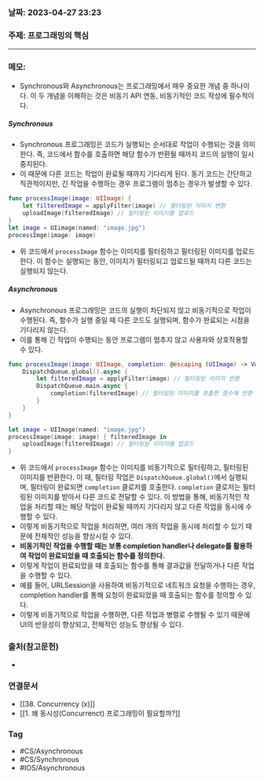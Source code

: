 ### 날짜: 2023-04-27 23:23

### 주제: 프로그래밍의 핵심
---
### 메모: 
- Synchronous와 Asynchronous는 프로그래밍에서 매우 중요한 개념 중 하나이다. 이 두 개념을 이해하는 것은 비동기 API 연동, 비동기적인 코드 작성에 필수적이다. 
##### Synchronous
- Synchronous 프로그래밍은 코드가 실행되는 순서대로 작업이 수행되는 것을 의미한다. 즉, 코드에서 함수를 호출하면 해당 함수가 반환될 때까지 코드의 실행이 일시 중지된다. 
- 이 때문에 다른 코드는 작업이 완료될 때까지 기다리게 된다. 동기 코드는 간단하고 직관적이지만, 긴 작업을 수행하는 경우 프로그램이 멈추는 경우가 발생할 수 있다.
~~~ swift 
func processImage(image: UIImage) { 
	let filteredImage = applyFilter(image) // 필터링된 이미지 변환
	uploadImage(filteredImage) // 필터링된 이미지를 업로드
}
let image = UIimage(named: "image.jpg")
processImge(image: image)
~~~
- 위 코드에서 `processImage` 함수는 이미지를 필터링하고 필터링된 이미지를 업로드한다. 이 함수는 실행되는 동안, 이미지가 필터링되고 업로드될 때까지 다른 코드는 실행되지 않는다. 
##### Asynchronous 
- Asynchronous 프로그래밍은 코드의 실행이 차단되지 않고 비동기적으로 작업이 수행된다. 즉, 함수가 실행 중일 때 다른 코드도 실행되며, 함수가 완료되는 시점을 기다리지 않는다. 
- 이를 통해 긴 작업이 수행되는 동안 프로그램이 멈추지 않고 사용자와 상호작용할 수 있다. 
~~~ swift 
func processImage(image: UIImage, completion: @escaping (UIImage) -> Void) {
    DispatchQueue.global().async {
        let filteredImage = applyFilter(image) // 필터링된 이미지 반환
        DispatchQueue.main.async {
            completion(filteredImage) // 필터링된 이미지를 호출한 함수에 반환
        }
    }
}

let image = UIImage(named: "image.jpg")
processImage(image: image) { filteredImage in
    uploadImage(filteredImage) // 필터링된 이미지를 업로드
}
~~~
- 위 코드에서 `processImage` 함수는 이미지를 비동기적으로 필터링하고, 필터링된 이미지를 반환한다. 이 때, 필터링 작업은 `DispatchQueue.global()`에서 실행되며, 필터링이 완료되면 `completion` 클로저를 호출한다. `completion` 클로저는 필터링된 이미지를 받아서 다른 코드로 전달할 수 있다. 이 방법을 통해, 비동기적인 작업을 처리할 때는 해당 작업이 완료될 때까지 기다리지 않고 다른 작업을 동시에 수행할 수 있다. 
- 이렇게 비동기적으로 작업을 처리하면, 여러 개의 작업을 동시에 처리할 수 있기 때문에 전체적인 성능을 향상시킬 수 있다. 
- **비동기적인 작업을 수행할 때는 보통 completion handler나 delegate를 활용하여 작업이 완료되었을 때 호출되는 함수를 정의한다.** 
- 이렇게 작업이 완료되었을 때 호출되는 함수를 통해 결과값을 전달하거나 다른 작업을 수행할 수 있다. 
- 예를 들어, URLSession을 사용하여 비동기적으로 네트워크 요청을 수행하는 경우, completion handler를 통해 요청이 완료되었을 때 호출되는 함수를 정의할 수 있다. 
- 이렇게 비동기적으로 작업을 수행하면, 다른 작업과 병렬로 수행될 수 있기 때문에 UI의 반응성이 향상되고, 전체적인 성능도 향상될 수 있다. 

### 출처(참고문헌) 
- 

### 연결문서 
- [[38. Concurrency (x)]]
- [[1. 왜 동시성(Concurrenct) 프로그래밍이 필요할까?]]

### Tag
- #CS/Asynchronous 
- #CS/Synchronous
- #IOS/Asynchronous 